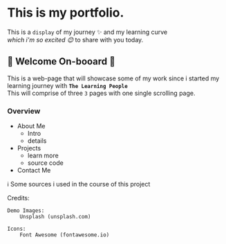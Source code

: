 # This is my portfolio.

This is a `display` of my journey :sparkles: and my learning curve <br>
*which i'm so excited :blush:* to share with you today.

## :blossom: Welcome On-booard :blossom:

This is a web-page that will showcase some of my work since i started my learning journey with **`The Learning People`**<br>
This will comprise of three `3` pages with one single scrolling page.

### Overview

* About Me
  * Intro
  * details
* Projects
  * learn more
  * source code
* Contact Me

:information_source: Some sources i used in the course of this project

Credits:

	Demo Images:
		Unsplash (unsplash.com)

	Icons:
		Font Awesome (fontawesome.io)

	
  
